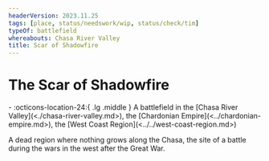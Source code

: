```yaml
---
headerVersion: 2023.11.25
tags: [place, status/needswork/wip, status/check/tim]
typeOf: battlefield
whereabouts: Chasa River Valley
title: Scar of Shadowfire
---
```

# The Scar of Shadowfire
<div class="grid cards ext-narrow-margin ext-one-column" markdown>
-    :octicons-location-24:{ .lg .middle } A battlefield in the [Chasa River Valley](<./chasa-river-valley.md>), the [Chardonian Empire](<../chardonian-empire.md>), the [West Coast Region](<../../west-coast-region.md>)  
</div>


A dead region where nothing grows along the Chasa, the site of a battle during the wars in the west after the Great War.

